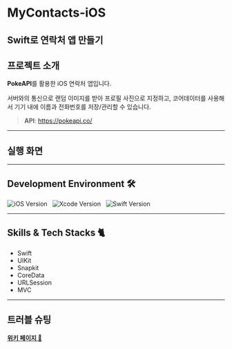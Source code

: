 # MyContacts-iOS
## Swift로 연락처 앱 만들기

## 프로젝트 소개

**PokeAPI**를 활용한 iOS 연락처 앱입니다.

서버와의 통신으로 랜덤 이미지를 받아 프로필 사진으로 지정하고, 코어데이터를 사용해서 기기 내에 이름과 전화번호를 저장/관리할 수 있습니다.

>**API**: https://pokeapi.co/

---
## 실행 화면
---
## Development Environment 🛠 

![iOS Version](https://img.shields.io/badge/iOS-18.5-lightgrey.svg?style=for-the-badge&logo=apple&logoColor=white)&nbsp;&nbsp;&nbsp;![Xcode Version](https://img.shields.io/badge/Xcode-16.4-blue.svg?style=for-the-badge&logo=xcode&logoColor=white)&nbsp;&nbsp;&nbsp;![Swift Version](https://img.shields.io/badge/Swift-6.1.2-orange.svg?style=for-the-badge&logo=swift&logoColor=white)




---
## Skills & Tech Stacks 🐈  
- Swift
- UIKit
- Snapkit
- CoreData
- URLSession
- MVC

---
## 트러블 슈팅

[**위키 페이지 💬**](https://github.com/hemssy/MyContacts-iOS/wiki/트러블슈팅)
